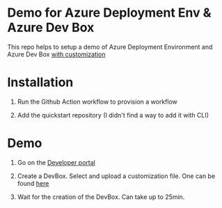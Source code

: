 # Demo for Azure Deployment Env & Azure Dev Box

This repo helps to setup a demo of Azure Deployment Environment and Azure Dev Box [with customization](https://techcommunity.microsoft.com/t5/microsoft-developer-community/accelerate-developer-onboarding-with-the-configuration-as-code/ba-p/4062416)

# Installation

1. Run the Github Action workflow to provision a workflow

2. Add the quickstart repository (I didn't find a way to add it with CLI) 


# Demo

1. Go on the [Developer portal](https://devportal.microsoft.com/)

2. Create a DevBox. Select and upload a customization file. One can be found [here](./DevBox/project-orchard.yaml)

3. Wait for the creation of the DevBox. Can take up to 25min.
